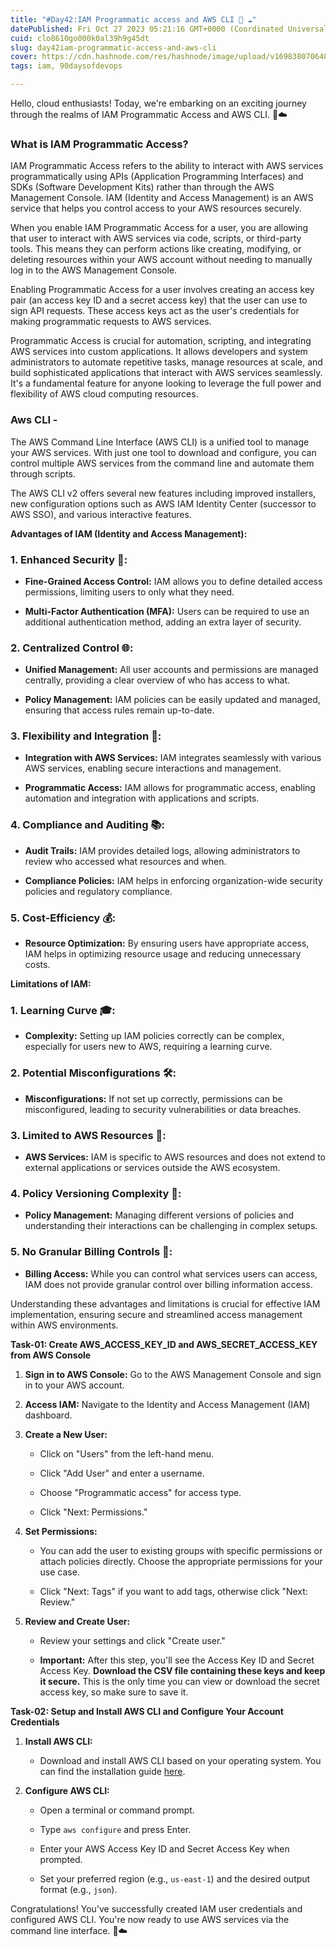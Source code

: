 ```yaml
---
title: "#Day42:IAM Programmatic access and AWS CLI 🚀 ☁"
datePublished: Fri Oct 27 2023 05:21:16 GMT+0000 (Coordinated Universal Time)
cuid: clo8610go000k0al39h9g45dt
slug: day42iam-programmatic-access-and-aws-cli
cover: https://cdn.hashnode.com/res/hashnode/image/upload/v1698380706487/fe195ec3-53b1-4caf-a15f-d21220c585f9.jpeg
tags: iam, 90daysofdevops

---
```


Hello, cloud enthusiasts! Today, we're embarking on an exciting journey through the realms of IAM Programmatic Access and AWS CLI. 🚀☁️

### What is IAM Programmatic Access?

IAM Programmatic Access refers to the ability to interact with AWS services programmatically using APIs (Application Programming Interfaces) and SDKs (Software Development Kits) rather than through the AWS Management Console. IAM (Identity and Access Management) is an AWS service that helps you control access to your AWS resources securely.

When you enable IAM Programmatic Access for a user, you are allowing that user to interact with AWS services via code, scripts, or third-party tools. This means they can perform actions like creating, modifying, or deleting resources within your AWS account without needing to manually log in to the AWS Management Console.

Enabling Programmatic Access for a user involves creating an access key pair (an access key ID and a secret access key) that the user can use to sign API requests. These access keys act as the user's credentials for making programmatic requests to AWS services.

Programmatic Access is crucial for automation, scripting, and integrating AWS services into custom applications. It allows developers and system administrators to automate repetitive tasks, manage resources at scale, and build sophisticated applications that interact with AWS services seamlessly. It's a fundamental feature for anyone looking to leverage the full power and flexibility of AWS cloud computing resources.

### Aws CLI -

The AWS Command Line Interface (AWS CLI) is a unified tool to manage your AWS services. With just one tool to download and configure, you can control multiple AWS services from the command line and automate them through scripts.

The AWS CLI v2 offers several new features including improved installers, new configuration options such as AWS IAM Identity Center (successor to AWS SSO), and various interactive features.

**Advantages of IAM (Identity and Access Management):**

### 1\. **Enhanced Security 🔐:**

* **Fine-Grained Access Control:** IAM allows you to define detailed access permissions, limiting users to only what they need.
    
* **Multi-Factor Authentication (MFA):** Users can be required to use an additional authentication method, adding an extra layer of security.
    

### 2\. **Centralized Control 🌐:**

* **Unified Management:** All user accounts and permissions are managed centrally, providing a clear overview of who has access to what.
    
* **Policy Management:** IAM policies can be easily updated and managed, ensuring that access rules remain up-to-date.
    

### 3\. **Flexibility and Integration 🚀:**

* **Integration with AWS Services:** IAM integrates seamlessly with various AWS services, enabling secure interactions and management.
    
* **Programmatic Access:** IAM allows for programmatic access, enabling automation and integration with applications and scripts.
    

### 4\. **Compliance and Auditing 📚:**

* **Audit Trails:** IAM provides detailed logs, allowing administrators to review who accessed what resources and when.
    
* **Compliance Policies:** IAM helps in enforcing organization-wide security policies and regulatory compliance.
    

### 5\. **Cost-Efficiency 💰:**

* **Resource Optimization:** By ensuring users have appropriate access, IAM helps in optimizing resource usage and reducing unnecessary costs.
    

**Limitations of IAM:**

### 1\. **Learning Curve 🎓:**

* **Complexity:** Setting up IAM policies correctly can be complex, especially for users new to AWS, requiring a learning curve.
    

### 2\. **Potential Misconfigurations 🛠️:**

* **Misconfigurations:** If not set up correctly, permissions can be misconfigured, leading to security vulnerabilities or data breaches.
    

### 3\. **Limited to AWS Resources 🏢:**

* **AWS Services:** IAM is specific to AWS resources and does not extend to external applications or services outside the AWS ecosystem.
    

### 4\. **Policy Versioning Complexity 🔄:**

* **Policy Management:** Managing different versions of policies and understanding their interactions can be challenging in complex setups.
    

### 5\. **No Granular Billing Controls 🧾:**

* **Billing Access:** While you can control what services users can access, IAM does not provide granular control over billing information access.
    

Understanding these advantages and limitations is crucial for effective IAM implementation, ensuring secure and streamlined access management within AWS environments.

**Task-01: Create AWS\_ACCESS\_KEY\_ID and AWS\_SECRET\_ACCESS\_KEY from AWS Console**

1. **Sign in to AWS Console:** Go to the AWS Management Console and sign in to your AWS account.
    
2. **Access IAM:** Navigate to the Identity and Access Management (IAM) dashboard.
    
3. **Create a New User:**
    
    * Click on "Users" from the left-hand menu.
        
    * Click "Add User" and enter a username.
        
    * Choose "Programmatic access" for access type.
        
    * Click "Next: Permissions."
        
4. **Set Permissions:**
    
    * You can add the user to existing groups with specific permissions or attach policies directly. Choose the appropriate permissions for your use case.
        
    * Click "Next: Tags" if you want to add tags, otherwise click "Next: Review."
        
5. **Review and Create User:**
    
    * Review your settings and click "Create user."
        
    * **Important:** After this step, you'll see the Access Key ID and Secret Access Key. **Download the CSV file containing these keys and keep it secure.** This is the only time you can view or download the secret access key, so make sure to save it.
        

**Task-02: Setup and Install AWS CLI and Configure Your Account Credentials**

1. **Install AWS CLI:**
    
    * Download and install AWS CLI based on your operating system. You can find the installation guide [here](https://aws.amazon.com/cli/).
        
2. **Configure AWS CLI:**
    
    * Open a terminal or command prompt.
        
    * Type `aws configure` and press Enter.
        
    * Enter your AWS Access Key ID and Secret Access Key when prompted.
        
    * Set your preferred region (e.g., `us-east-1`) and the desired output format (e.g., `json`).
        

Congratulations! You've successfully created IAM user credentials and configured AWS CLI. You're now ready to use AWS services via the command line interface. 🚀☁️